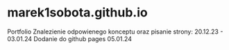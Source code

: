 # marek1sobota.github.io
Portfolio
Znalezienie odpowienego konceptu oraz pisanie strony: 20.12.23 - 03.01.24
Dodanie do github pages 05.01.24

